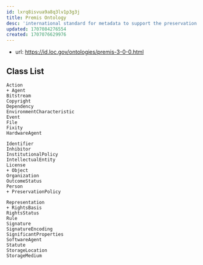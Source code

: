 ```yaml
---
id: lxrq8isvua9a8q3lv1p3g3j
title: Premis Ontology
desc: 'international standard for metadata to support the preservation of digital objects and ensure their long-term usability.'
updated: 1707084276554
created: 1707076629976
---
```


- url: https://id.loc.gov/ontologies/premis-3-0-0.html

## Class List


    Action     
    + Agent     
    Bitstream     
    Copyright     
    Dependency     
    EnvironmentCharacteristic     
    Event     
    File     
    Fixity     
    HardwareAgent     

    Identifier     
    Inhibitor     
    InstitutionalPolicy     
    IntellectualEntity     
    License     
    + Object     
    Organization     
    OutcomeStatus     
    Person     
    + PreservationPolicy     

    Representation     
    + RightsBasis     
    RightsStatus     
    Rule     
    Signature     
    SignatureEncoding     
    SignificantProperties     
    SoftwareAgent     
    Statute     
    StorageLocation     
    StorageMedium